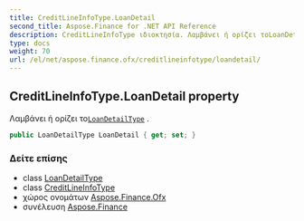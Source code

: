 ```yaml
---
title: CreditLineInfoType.LoanDetail
second_title: Aspose.Finance for .NET API Reference
description: CreditLineInfoType ιδιοκτησία. Λαμβάνει ή ορίζει τοLoanDetailType .
type: docs
weight: 70
url: /el/net/aspose.finance.ofx/creditlineinfotype/loandetail/
---
```

## CreditLineInfoType.LoanDetail property

Λαμβάνει ή ορίζει το[`LoanDetailType`](../../loandetailtype/) .

```csharp
public LoanDetailType LoanDetail { get; set; }
```

### Δείτε επίσης

* class [LoanDetailType](../../loandetailtype/)
* class [CreditLineInfoType](../)
* χώρος ονομάτων [Aspose.Finance.Ofx](../../creditlineinfotype/)
* συνέλευση [Aspose.Finance](../../../)


